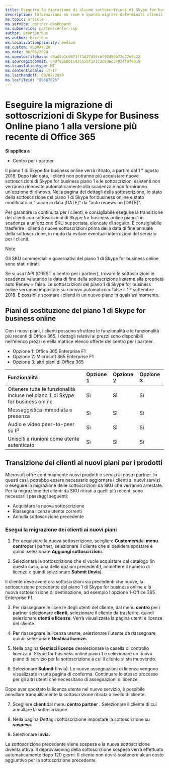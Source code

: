 ```yaml
---
title: Eseguire la migrazione di alcune sottoscrizioni di Skype for business
description: Informazioni su come e quando migrare determinati clienti con sottoscrizioni del piano 1 di Skype for business online in scadenza alle nuove versioni di Office 365.
ms.topic: article
ms.service: partner-dashboard
ms.subservice: partnercenter-csp
author: BrentSerbus
ms.author: brserbus
ms.localizationpriority: medium
ms.custom: SEOMAY.20
ms.date: 06/03/2020
ms.openlocfilehash: c9ad5b1c0671ff1d27d25c6f92499b72d77e6c22
ms.sourcegitcommit: c40f826bb1143555bf3a1c2c806c34024f0f6019
ms.translationtype: MT
ms.contentlocale: it-IT
ms.lasthandoff: 09/02/2020
ms.locfileid: "89367625"
---
```

# <a name="migrate-skype-for-business-online-plan-1-subscriptions-to-newer-office-365-versions"></a>Eseguire la migrazione di sottoscrizioni di Skype for Business Online piano 1 alla versione più recente di Office 365

**Si applica a**

- Centro per i partner

Il piano 1 di Skype for business online verrà ritirato, a partire dal 1 ° agosto 2018. Dopo tale data, i clienti non potranno più acquistare nuove sottoscrizioni di Skype for business piano 1 e le sottoscrizioni esistenti non verranno rinnovate automaticamente alla scadenza e non forniranno un'opzione di rinnovo. Nella pagina dei dettagli della sottoscrizione, lo stato della sottoscrizione del piano 1 di Skype for business online è stato modificato in "scade in data [DATE]" da "auto renews on [DATE]".  

Per garantire la continuità per i clienti, è consigliabile eseguire la transizione dei clienti con sottoscrizioni di Skype for business online piano 1 in scadenza a un'opzione SKU supportata, elencate di seguito. È consigliabile trasferire i clienti a nuove sottoscrizioni prima della data di fine annuale della sottoscrizione, in modo da evitare eventuali interruzioni del servizio per i clienti. 

>[!NOTE]
>Gli SKU commerciali e governativi del piano 1 di Skype for business online sono stati ritirati.

Se si usa l'API (CREST o centro per i partner), trovare le sottoscrizioni in scadenza valutando la data di fine della sottoscrizione insieme alla proprietà auto Renew = false. Le sottoscrizioni del piano 1 di Skype for business online verranno impostate su rinnovo automatico = false il 1 ° settembre 2018. È possibile spostare i clienti in un nuovo piano in qualsiasi momento. 

## <a name="skype-for-business-online-plan-1-replacement-plans"></a>Piani di sostituzione del piano 1 di Skype for business online

Con i nuovi piani, i clienti possono sfruttare le funzionalità e le funzionalità più recenti di Office 365. I dettagli relativi ai prezzi sono disponibili nell'elenco prezzi e nella matrice elenco offerte del centro per i partner. 

- Opzione 1: Office 365 Enterprise F1
- Opzione 2: Microsoft 365 Enterprise F1
- Opzione 3: altri piani di Office 365

|**Funzionalità**    |**Opzione 1**   |**Opzione 2**   |**Opzione 3**   |
|:-----------------|:-----------------|:-------------|:------------|
|Ottenere tutte le funzionalità incluse nel piano 1 di Skype for business online|Sì   |Sì   |Sì   |
|Messaggistica immediata e presenza |Sì   |Sì   |Sì   |
|Audio e video peer-to-peer su IP|Sì   |Sì   |Sì   
|Unisciti a riunioni come utente autenticato| Sì   |Sì   |Sì   |

## <a name="transition-customers-to-new-product-plans"></a>Transizione dei clienti ai nuovi piani per i prodotti

Microsoft offre continuamente nuovi prodotti e servizi ai nostri partner. In questi casi, potrebbe essere necessario aggiornare i clienti ai nuovi servizi o eseguire la migrazione delle sottoscrizioni da SKU che verranno arrestate. Per la migrazione dei clienti da SKU ritirati a quelli più recenti sono necessari i passaggi seguenti:

- Acquistare la nuova sottoscrizione
- Riassegna licenze utente correnti
- Annulla sottoscrizione precedente

### <a name="migrate-your-customers-to-new-plans"></a>Esegui la migrazione dei clienti ai nuovi piani

1. Per acquistare la nuova sottoscrizione, scegliere **Customers**dal **menu centro**per i partner, selezionare il cliente che si desidera spostare e quindi selezionare **Aggiungi sottoscrizioni**.

2. Selezionare la sottoscrizione che si vuole acquistare dal catalogo (in questo caso, una delle opzioni precedenti), immettere il numero di licenze e quindi selezionare **Submit (Invia**). 

Il cliente deve avere ora sottoscrizioni sia precedenti che nuove, la sottoscrizione precedente del piano 1 di Skype for business online e la nuova sottoscrizione di destinazione, ad esempio l'opzione 1-Office 365 Enterprise F1.

3. Per riassegnare le licenze degli utenti del cliente, dal menu **centro** per i partner selezionare **clienti**, selezionare il cliente da trasferire, quindi selezionare **utenti e licenze**. Verrà visualizzata la pagina utenti e licenze del cliente.

4. Per riassegnare la licenza utente, selezionare l'utente da riassegnare, quindi selezionare **Gestisci licenze.**

5. Nella pagina **Gestisci licenze** deselezionare la casella di controllo licenza di Skype for business online piano 1 e selezionare un nuovo piano di servizio per la sottoscrizione a cui il cliente si sta muovendo.

6. Selezionare **Submit** (Invia). Le nuove assegnazioni di licenza vengono visualizzate in una pagina di conferma. Continuare lo stesso processo per gli altri utenti che necessitano di assegnazioni di licenze.

Dopo aver spostato la licenza utente nel nuovo servizio, è possibile annullare tranquillamente la sottoscrizione ritirata a livello di cliente.

7. Scegliere **clienti**dal menu **centro partner** . Selezionare il cliente di cui annullare la sottoscrizione.

8. Nella pagina Dettagli sottoscrizione impostare la sottoscrizione su **sospesa**.

9. Selezionare **Invia.**

La sottoscrizione precedente viene sospesa e la nuova sottoscrizione diventa attiva. Il deprovisioning della sottoscrizione sospesa verrà effettuato automaticamente dopo 120 giorni. Il cliente non dovrà sostenere alcun costo aggiuntivo per la sottoscrizione precedente.

